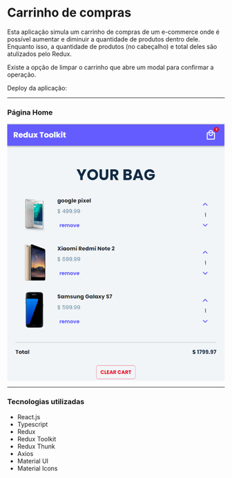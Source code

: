 # Carrinho de compras

Esta aplicação simula um carrinho de compras de um e-commerce onde é possível aumentar e diminuir a quantidade de produtos dentro dele. Enquanto isso, a quantidade de produtos (no cabeçalho) e total deles são atulizados pelo Redux.

Existe a opção de limpar o carrinho que abre um modal para confirmar a operação.

Deploy da aplicação: <a src='https://cart-store.netlify.app/' target='_blank'>

---

### Página Home

<p align="center">
  <img src="./src/assets/home-page.png" alt="Home Page" style="display:block; margin:auto;" />
</p>

---

### Tecnologias utilizadas

- React.js
- Typescript
- Redux
- Redux Toolkit
- Redux Thunk
- Axios
- Material UI
- Material Icons
